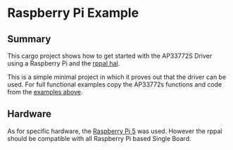 # Raspberry Pi Example

## Summary

This cargo project shows how to get started with the AP33772S Driver using a Raspberry Pi and the [rppal hal](https://docs.rs/rppal/latest/rppal/).

This is a simple minimal project in which it proves out that the driver can be used. For full functional examples copy the AP33772s functions and code from the [examples above](../README.md).

## Hardware

As for specific hardware, the [Raspberry Pi 5]() was used. However the rppal should be compatible with all Raspberry Pi based Single Board.
